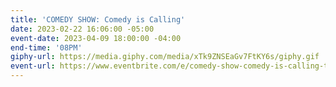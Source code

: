 ```yaml
---
title: 'COMEDY SHOW: Comedy is Calling'
date: 2023-02-22 16:06:00 -05:00
event-date: 2023-04-09 18:00:00 -04:00
end-time: '08PM'
giphy-url: https://media.giphy.com/media/xTk9ZNSEaGv7FtKY6s/giphy.gif
event-url: https://www.eventbrite.com/e/comedy-show-comedy-is-calling-tickets-602569791467
---
```


